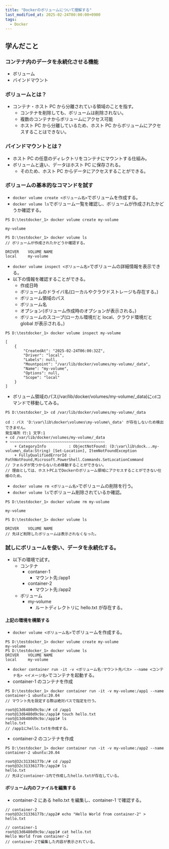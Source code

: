 ```yaml
---
title: "Dockerのボリュームについて理解する"
last_modified_at: 2025-02-24T00:00:00+0900
tags:
  - Docker
---
```


## 学んだこと

### コンテナ内のデータを永続化させる機能

- ボリューム
- バインドマウント

### ボリュームとは？

- コンテナ・ホスト PC から分離されている領域のことを指す。
  - コンテナを削除しても、ボリュームは削除されない。
  - 複数のコンテナからボリュームにアクセス可能
  - ホスト PC から分離しているため、ホスト PC からボリュームにアクセスすることはできない。

### バインドマウントとは？

- ホスト PC の任意のディレクトリをコンテナにマウントする仕組み。
- ボリュームと違い、データはホスト PC に保存される。
  - そのため、ホスト PC からデータにアクセスすることができる。

### ボリュームの基本的なコマンドを試す

- `docker volume create <ボリューム名>`でボリュームを作成する。
- `docker volume ls`でボリューム一覧を確認し、ボリュームが作成されたかどうか確認する。

```
PS D:\testdocker_1> docker volume create my-volume

my-volume

PS D:\testdocker_1> docker volume ls
// ボリュームが作成されたかどうか確認する。

DRIVER    VOLUME NAME
local     my-volume
```

- `docker volume inspect <ボリューム名>`でボリュームの詳細情報を表示できる。
- 以下の情報を確認することができる。
  - 作成日時
  - ボリュームのドライバ名(ローカルやクラウドストレージも存在する。)
  - ボリューム領域のパス
  - ボリューム名
  - オプション(ボリューム作成時のオプションが表示される。)
  - ボリュームのスコープ(ローカル環境だと local、クラウド環境だと global が表示される。)

```
PS D:\testdocker_1> docker volume inspect my-volume

[
    {
        "CreatedAt": "2025-02-24T06:00:32Z",
        "Driver": "local",
        "Labels": null,
        "Mountpoint": "/var/lib/docker/volumes/my-volume/_data",
        "Name": "my-volume",
        "Options": null,
        "Scope": "local"
    }
]
```

- ボリューム領域のパス(/var/lib/docker/volumes/my-volume/\_data)に`cd`コマンドで移動してみる。

```
PS D:\testdocker_1> cd /var/lib/docker/volumes/my-volume/_data

cd : パス 'D:\var\lib\docker\volumes\my-volume\_data' が存在しないため検出できません。
発生場所 行:1 文字:1
+ cd /var/lib/docker/volumes/my-volume/_data
+ ~~~~~~~~~~~~~~~~~~~~~~~~~~~~~~~~~~~~~~~~~~
    + CategoryInfo          : ObjectNotFound: (D:\var\lib\dock...my-volume\_data:String) [Set-Location], ItemNotFoundException
    + FullyQualifiedErrorId : PathNotFound,Microsoft.PowerShell.Commands.SetLocationCommand
// フォルダが見つからないため移動することができない。
// 理由としては、ホストPC上でDockerのボリューム領域にアクセスすることができない仕様のため。

```

- `docker volume rm <ボリューム名>`でボリュームの削除を行う。
- `docker volume ls`でボリューム削除されているか確認。

```
PS D:\testdocker_1> docker volume rm my-volume

my-volume

PS D:\testdocker_1> docker volume ls

DRIVER    VOLUME NAME
// 先ほど削除したボリュームは表示されなくなった。
```

### 試しにボリュームを使い、データを永続化する。

- 以下の環境で試す。
  - コンテナ
    - contaner-1
      - マウント先:/app1
    - container-2
      - マウント先:/app2
  - ボリューム
    - my-volume
      - ルートディレクトリに hello.txt が存在する。

#### 上記の環境を構築する

- `docker volume <ボリューム名>`でボリュームを作成する。

```
PS D:\testdocker_1> docker volume create my-volume
my-volume
PS D:\testdocker_1> docker volume ls
DRIVER    VOLUME NAME
local     my-volume
```

- `docker container run -it -v <ボリューム名:マウント先パス> --name <コンテナ名> <イメージ名>`でコンテナを起動する。
- container-1 のコンテナを作成

```
PS D:\testdocker_1> docker container run -it -v my-volume:/app1 --name container-1 ubuntu:20.04
// マウント先を設定する際は絶対パスで指定を行う。

root@13d6480d9c9a:/# cd /app1
root@13d6480d9c9a:/app1# touch hello.txt
root@13d6480d9c9a:/app1# ls
hello.txt
// /app1にhello.txtを作成する。
```

- container-2 のコンテナを作成

```
PS D:\testdocker_1> docker container run -it -v my-volume:/app2 --name container-2 ubuntu:20.04

root@32c31336177b:/# cd /app2
root@32c31336177b:/app2# ls
hello.txt
// 先ほどcontainer-1内で作成したhello.txtが存在している。
```

#### ボリューム内のファイルを編集する

- container-2 にある hello.txt を編集し、container-1 で確認する。

```
// container-2
root@32c31336177b:/app2# echo "Hello World from container-2" > hello.txt

// container-1
root@13d6480d9c9a:/app1# cat hello.txt
Hello World from container-2
// container-2で編集した内容が表示されている。
```
